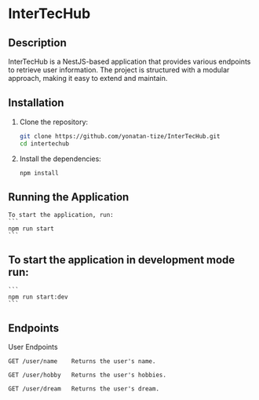 # InterTecHub

## Description

InterTecHub is a NestJS-based application that provides various endpoints to retrieve user information. The project is structured with a modular approach, making it easy to extend and maintain.

## Installation

1. Clone the repository:
    ```sh
    git clone https://github.com/yonatan-tize/InterTecHub.git
    cd intertechub
    ```

2. Install the dependencies:
    ```
    npm install
    ```

## Running the Application

    To start the application, run:
    ```
    npm run start   
    ```
##  To start the application in development mode run:
    ```
    npm run start:dev
    ```
## Endpoints
User Endpoints

    GET /user/name    Returns the user's name.

    GET /user/hobby   Returns the user's hobbies.

    GET /user/dream   Returns the user's dream.


